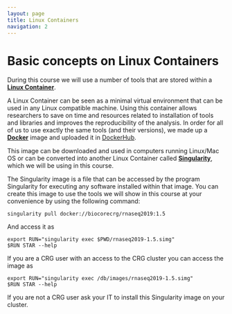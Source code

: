 ```yaml
---
layout: page
title: Linux Containers
navigation: 2
---
```


# Basic concepts on Linux Containers
During this course we will use a number of tools that are stored within a [**Linux Container**](https://en.wikipedia.org/wiki/LXC). 

A Linux Container can be seen as a minimal virtual environment that can be used in any Linux compatible machine. Using this container allows researchers to save on time and resources related to installation of tools and libraries and improves the reproducibility of the analysis. 
In order for all of us to use exactly the same tools (and their versions), we made up a [**Docker**](https://www.docker.com/) image and uploaded it in [DockerHub](https://cloud.docker.com/u/biocorecrg/repository/docker/biocorecrg/rnaseq2019). 

This image can be downloaded and used in computers running Linux/Mac OS or can be converted into another Linux Container called [**Singularity**](https://www.sylabs.io/docs/), which we will be using in this course. 

The Singularity image is a file that can be accessed by the program Singularity for executing any software installed within that image. You can create this image to use the tools we will show in this course at your convenience by using the following command:

```{bash}
singularity pull docker://biocorecrg/rnaseq2019:1.5
```

And access it as

```{bash}
export RUN="singularity exec $PWD/rnaseq2019-1.5.simg"
$RUN STAR --help
```

If you are a CRG user with an access to the CRG cluster you can access the image as 

```{bash}
export RUN="singularity exec /db/images/rnaseq2019-1.5.simg"
$RUN STAR --help
```

If you are not a CRG user ask your IT to install this Singularity image on your cluster.

<br/>

